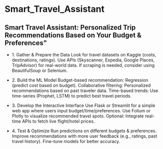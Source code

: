 # Smart_Travel_Assistant

## Smart Travel Assistant: Personalized Trip Recommendations Based on Your Budget & Preferences"
* 1️. Gather & Prepare the Data
Look for travel datasets on Kaggle (costs, destinations, ratings).
Use APIs (Skyscanner, Expedia, Google Places, TripAdvisor) for real-world data.
If scraping is needed, consider using BeautifulSoup or Selenium.

* 2️. Build the ML Model
Budget-based recommendation: Regression (predict cost based on budget).
Collaborative filtering: Personalized recommendations based on past traveler data.
Time-based trends: Use time-series (Prophet, LSTM) to predict best travel periods.

* 3️. Develop the Interactive Interface
Use Flask or Streamlit for a simple web app where users input budget/time/preferences.
Use Folium or Plotly to visualize recommended travel spots.
Optional: Integrate real-time APIs to fetch live flight/hotel prices.
* 4️. Test & Optimize
Run predictions on different budgets & preferences.
Improve recommendations with more user feedback (e.g., ratings, past travel history).
Fine-tune models for better accuracy.
